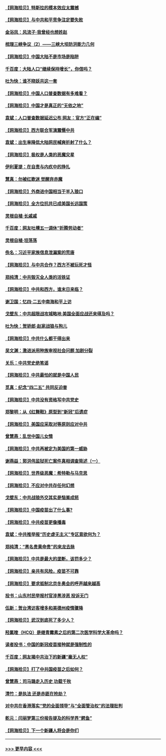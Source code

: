 #### [【网海拾贝】特斯拉的模本效应太震撼](../pages/nsc993/n12925626.md?t=05060351) 
#### [【网海拾贝】与中共和平竞争注定要失败](../pages/nsc993/n12923326.md?t=05060351) 
#### [金浴凤：风流子‧我曾经也想姓赵](../pages/nsc993/n12920911.md?t=05060351) 
#### [梳理三峡争议（2）——三峡大坝防洪能力几何](../pages/nsc993/n12920173.md?t=05060351) 
#### [【网海拾贝】中国大陆不是市场是陷阱](../pages/nsc993/n12920143.md?t=05060351) 
#### [千百度：大陆人口“继续保持增长”，你信吗？](../pages/nsc993/n12918946.md?t=05060351) 
#### [吐为快：谁不晓妖共这一套](../pages/nsc993/n12918941.md?t=05060351) 
#### [【网海拾贝】中国人口普查数据有多难看？](../pages/nsc993/n12917822.md?t=05060351) 
#### [【网海拾贝】中国才是真正的“无依之地”](../pages/nsc993/n12915845.md?t=05060351) 
#### [袁斌：人口普查数据延迟公布 网友：官方“正在编”](../pages/nsc993/n12915748.md?t=05060351) 
#### [【网海拾贝】西方联合军演震慑中共](../pages/nsc993/n12913466.md?t=05060351) 
#### [袁斌：出生率降低大陆网民喊爽折射了什么？](../pages/nsc993/n12913365.md?t=05060351) 
#### [【网海拾贝】极权是人类的恶魔灾星](../pages/nsc993/n12910697.md?t=05060351) 
#### [伊利夏提：在自责与内疚中的挣扎](../pages/nsc993/n12910493.md?t=05060351) 
#### [慧真：勿被红歌迷 觉醒弃赤魔](../pages/nsc993/n12910485.md?t=05060351) 
#### [【网海拾贝】外商进中国相当于羊入狼口](../pages/nsc993/n12908274.md?t=05060351) 
#### [【网海拾贝】全方位抗共已成美国长远国策](../pages/nsc993/n12906878.md?t=05060351) 
#### [灵根自植‧长戚戚](../pages/nsc993/n12905585.md?t=05060351) 
#### [千百度：网友吐槽五一调休“折腾劳动者”](../pages/nsc993/n12905934.md?t=05060351) 
#### [灵根自植‧坦荡荡](../pages/nsc993/n12905562.md?t=05060351) 
#### [佚名：习近平家族信息泄漏案的荒唐](../pages/nsc993/n12904705.md?t=05060351) 
#### [【网海拾贝】与中共合作？西方不被玩死才怪](../pages/nsc993/n12903873.md?t=05060351) 
#### [郑纯清：中共毁灭全人类的活铁证](../pages/nsc993/n12903785.md?t=05060351) 
#### [【网海拾贝】中共和西方，谁末日来临？](../pages/nsc993/n12903482.md?t=05060351) 
#### [谢卫国：忆四‧二五中南海和平上访](../pages/nsc993/n12902192.md?t=05060351) 
#### [戈壁东：中共超限战攻城略地 美国全面应战还来得及吗？](../pages/nsc993/n12902297.md?t=05060351) 
#### [吐为快：贺骄郎‧赵家战狼与狗儿](../pages/nsc993/n12902280.md?t=05060351) 
#### [【网海拾贝】中共什么都干得出来](../pages/nsc993/n12897500.md?t=05060351) 
#### [吴文渊：激进派用种族审视社会问题 加剧分裂](../pages/nsc993/n12893881.md?t=05060351) 
#### [关乐：中共党史绝笔谣](../pages/nsc993/n12897270.md?t=05060351) 
#### [【网海拾贝】中共最怕的就是中国人民](../pages/nsc993/n12894705.md?t=05060351) 
#### [觅真：纪念“四二五” 共同反迫害](../pages/nsc993/n12894553.md?t=05060351) 
#### [【网海拾贝】中共没有资格写中共党史](../pages/nsc993/n12892231.md?t=05060351) 
#### [郑黎明：从《红舞鞋》原型到“新冠”后遗症](../pages/nsc993/n12890469.md?t=05060351) 
#### [【网海拾贝】美国应采取对等原则应对中共](../pages/nsc993/n12889176.md?t=05060351) 
#### [曾慧燕：乱世中国儿女情](../pages/nsc993/n12887931.md?t=05060351) 
#### [【网海拾贝】中共再被定为美国的第一威胁](../pages/nsc993/n12887580.md?t=05060351) 
#### [谢燕益：郭洪伟监狱死亡案件真相调查简述（一）](../pages/nsc993/n12885648.md?t=05060351) 
#### [【网海拾贝】世界级恶魔：希特勒与马克思](../pages/nsc993/n12884062.md?t=05060351) 
#### [【网海拾贝】不应对中共存任何幻想](../pages/nsc993/n12881460.md?t=05060351) 
#### [戈壁东：中共战狼外交其实是恼羞成怒](../pages/nsc993/n12880392.md?t=05060351) 
#### [【网海拾贝】中国疫苗出了什么事?](../pages/nsc993/n12879124.md?t=05060351) 
#### [【网海拾贝】中共疫苗更像播毒](../pages/nsc993/n12876631.md?t=05060351) 
#### [袁斌：中共推举报“历史虚无主义”专区意欲何为？](../pages/nsc993/n12876530.md?t=05060351) 
#### [郑纯清：“黑名贵黄命贵”的来龙去脉](../pages/nsc993/n12875589.md?t=05060351) 
#### [【网海拾贝】中共是最大的垄断，该罚多少？](../pages/nsc993/n12874006.md?t=05060351) 
#### [【网海拾贝】亲共有风险，疫苗不可靠](../pages/nsc993/n12872224.md?t=05060351) 
#### [【网海拾贝】要求抵制北京冬奥会的呼声越来越高](../pages/nsc993/n12868962.md?t=05060351) 
#### [投书：山东村民举报村官涉黑涉恶 投诉无门](../pages/nsc993/n12869726.md?t=05060351) 
#### [伍新：贺台湾访客增多和美德州疫情骤降](../pages/nsc993/n12865651.md?t=05060351) 
#### [【网海拾贝】武汉到底死了多少人？](../pages/nsc993/n12863707.md?t=05060351) 
#### [羟氯喹（HCQ）是继青霉素之后的第二次医学科学大革命吗？](../pages/nsc993/n12638564.md?t=05060351) 
#### [读者投书：中国的新冠疫苗接种就是强制性的](../pages/nsc993/n12859932.md?t=05060351) 
#### [千百度：网友揭中共治下的新疆“毫无人权”](../pages/nsc993/n12858385.md?t=05060351) 
#### [【网海拾贝】打了中共国疫苗之后如何？](../pages/nsc993/n12857866.md?t=05060351) 
#### [曾慧燕：司马璐走入历史 功载千秋](../pages/nsc993/n12856996.md?t=05060351) 
#### [清竹：是执法 还是赤匪在抢劫？](../pages/nsc993/n12856952.md?t=05060351) 
#### [对中共在香港落实“党的全面领导”与“全面管治权”的法理批判](../pages/nsc993/n12856929.md?t=05060351) 
#### [乾元：闫丽梦第三份报告提及的科学界“鳄鱼”](../pages/nsc993/n12855985.md?t=05060351) 
#### [【网海拾贝】下一个新疆人将会是你们](../pages/nsc993/n12855864.md?t=05060351) 

----
#### [ >>> 更早内容 <<< ](../indexes/nsc993-earlier.md)
